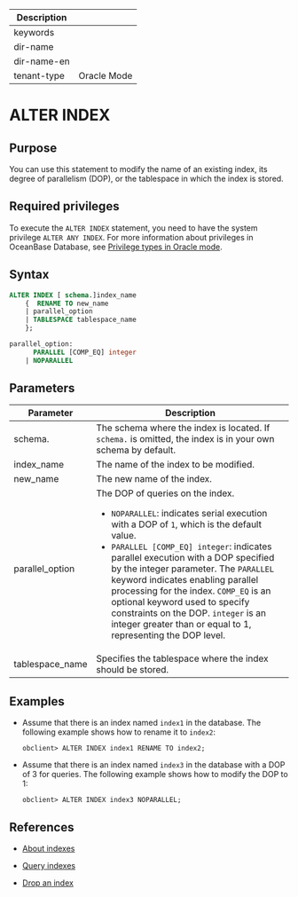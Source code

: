 | Description   |                 |
|---------------|-----------------|
| keywords      |                 |
| dir-name      |                 |
| dir-name-en   |                 |
| tenant-type   | Oracle Mode     |

# ALTER INDEX

## Purpose

You can use this statement to modify the name of an existing index, its degree of parallelism (DOP), or the tablespace in which the index is stored.

## Required privileges

To execute the `ALTER INDEX` statement, you need to have the system privilege `ALTER ANY INDEX`. For more information about privileges in OceanBase Database, see [Privilege types in Oracle mode](../../../../../../600.manage/500.security-and-permissions/300.access-control/200.user-and-permission/300.permission-of-oracle-mode/000.permission-classification-of-oracle-mode.md).

## Syntax

```sql
ALTER INDEX [ schema.]index_name 
    {  RENAME TO new_name 
    | parallel_option 
    | TABLESPACE tablespace_name
    }; 

parallel_option:  
      PARALLEL [COMP_EQ] integer 
    | NOPARALLEL   
```

## Parameters

| Parameter | Description |
|-----------------|-----------------|
| schema. | The schema where the index is located. If `schema.` is omitted, the index is in your own schema by default.  |
| index_name | The name of the index to be modified.  |
| new_name | The new name of the index.  |
| parallel_option | The DOP of queries on the index.  <ul><li> `NOPARALLEL`: indicates serial execution with a DOP of `1`, which is the default value.    </li><li> `PARALLEL [COMP_EQ] integer`: indicates parallel execution with a DOP specified by the integer parameter. The `PARALLEL` keyword indicates enabling parallel processing for the index. `COMP_EQ` is an optional keyword used to specify constraints on the DOP. `integer` is an integer greater than or equal to 1, representing the DOP level. </li></ul> |
| tablespace_name | Specifies the tablespace where the index should be stored. |

## Examples

* Assume that there is an index named `index1` in the database. The following example shows how to rename it to `index2`:
  
  ```shell
  obclient> ALTER INDEX index1 RENAME TO index2;
  ```

* Assume that there is an index named `index3` in the database with a DOP of 3 for queries. The following example shows how to modify the DOP to 1:
  
  ```shell
  obclient> ALTER INDEX index3 NOPARALLEL;
  ```


## References

* [About indexes](../../../../../100.oceanbase-database-concepts/400.database-objects/100.database-objects-of-oracle-mode/300.index-of-oracle-mode/100.the-index-overview-of-oracle-mode.md)

* [Query indexes](../../../../../300.database-object-management/200.manage-object-of-oracle-mode/400.manage-indexes-of-oracle-mode/300.view-indexes-of-oracle-mode.md)

* [Drop an index](../../../../../300.database-object-management/200.manage-object-of-oracle-mode/400.manage-indexes-of-oracle-mode/400.delete-an-index-of-oracle-mode.md)
